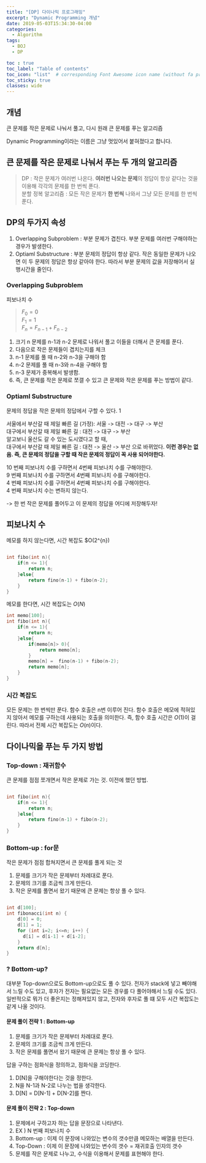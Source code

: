 ```yaml
---
title: "[DP] 다이나믹 프로그래밍"
excerpt: "Dynamic Programming 개념"
date: 2019-05-03T15:34:30-04:00
categories:
  - Algorithm
tags:
  - BOJ
  - DP

toc : true
toc_label: "Table of contents"
toc_icon: "list"  # corresponding Font Awesome icon name (without fa prefix)
toc_sticky: true
classes: wide  
---
```


## 개념 

큰 문제를 작은 문제로 나눠서 풀고, 다시 원래 큰 문제를 푸는 알고리즘  

Dynamic Programming이라는 이름은 그냥 멋있어서 붙혀졌다고 합니다. 

## 큰 문제를 작은 문제로 나눠서 푸는 두 개의 알고리즘

> DP : 작은 문제가 여러번 나온다. **여러번 나오는 문제**의 정답이 항상 같다는 것을 이용해 각각의 문제를 한 번씩 푼다.  
> 분할 정복 알고리즘 : 모든 작은 문제가 **한 번씩** 나와서 그냥 모든 문제를 한 번씩 푼다.  

## DP의 두가지 속성

1. Overlapping Subproblem : 부분 문제가 겹친다. 부분 문제를 여러번 구해야하는 경우가 발생한다. 
2. Optiaml Substructure : 부분 문제의 정답이 항상 같다. 작은 동일한 문제가 나오면 이 두 문제의 정답은 항상 같아야 한다. 따라서 부분 문제의 값을 저장해어서 실행시간을 줄인다. 

### Overlapping Subproblem

피보나치 수  

> $F_{0} = 0$  
> $F_{1} = 1$  
> $F_{n} = F_{n-1} + F_{n-2}$  

1. 크기 n 문제를 n-1과 n-2 문제로 나워서 풀고 이들을 더해서 큰 문제를 푼다. 
2. 다음으로 작은 문제들이 겹치는지를 체크 
3. n-1 문제를 풀 때 n-2와 n-3을 구해야 함
4. n-2 문제를 풀 때 n-3와 n-4을 구해야 함
5. n-3 문제가 중복해서 발생함.
6. 즉, 큰 문제를 작은 문제로 쪼갤 수 있고 큰 문제와 작은 문제를 푸는 방법이 같다. 

### Optiaml Substructure

문제의 정답을 작은 문제의 정답에서 구할 수 있다.  1

서울에서 부산갈 때 제일 빠른 길 (가정): 서울 -> 대전 -> 대구 -> 부산  
대구에서 부산갈 때 제일 빠른 길 : 대전 -> 대구 -> 부산  
알고보니 울산도 갈 수 있는 도시였다고 할 때,  
대구에서 부산갈 때 제일 빠른 길 : 대전 -> 울산 -> 부산 으로 바뀌었다.  **이런 경우는 없음. 즉, 큰 문제의 정답을 구할 때 작은 문제의 정답이 꼭 사용 되어야한다.**

10 번째 피보나치 수를 구하면서 4번째 피보나치 수를 구해야한다.  
9 번째 피보나치 수를 구하면서 4번째 피보나치 수를 구해야한다.  
4 번째 피보나치 수를 구하면서 4번째 피보나치 수를 구해야한다.  
4 번째 피보나치 수는 변하지 않는다.  

-> 한 번 작은 문제를 풀어두고 이 문제의 정답을 어디에 저장해두자!

## 피보나치 수

메모를 하지 않는다면, 시간 복잡도 $O(2^{n})   
```cpp

int fibo(int n){
    if(n <= 1){
        return n;
    }else{
        return fino(n-1) + fibo(n-2);
    }
}
```

메모를 한다면, 시간 복잡도는 $O(N)$   

```cpp
int memo[100];
int fibo(int n){
    if(n <= 1){
        return n;
    }else{
        if(memo[n]> 0){
            return memo[n];
        }
        memo[n] =  fino(n-1) + fibo(n-2);
        return memo[n];
    }
}
```

### 시간 복잡도

모든 문제는 한 번씩만 푼다. 함수 호출은 n번 이루어 진다. 함수 호출은 메모에 적혀있지 않아서 메모를 구하는데 사용되는 호출을 의미한다. 즉, 함수 호출 시간은 $O(1)$이 걸린다. 따라서 전체 시간 복잡도는 $O(n)$이다. 

## 다이나믹을 푸는 두 가지 방법

### Top-down : 재귀함수
큰 문제를 점점 쪼개면서 작은 문제로 가는 것. 이전에 했던 방법.

```cpp

int fibo(int n){
    if(n <= 1){
        return n;
    }else{
        return fino(n-1) + fibo(n-2);
    }
}
```

### Bottom-up : for문

작은 문제가 점점 합쳐지면서 큰 문제를 풀게 되는 것

1. 문제를 크기가 작은 문제부터 차례대로 푼다.
2. 문제의 크기를 조금씩 크게 만든다.
3. 작은 문제를 풀면서 왔기 때문에 큰 문제는 항상 풀 수 있다. 

```cpp

int d[100];
int fibonacci(int n) {
    d[0] = 0;
    d[1] = 1;
    for (int i=2; i<=n; i++) {
      d[i] = d[i-1] + d[i-2];
    }
    return d[n];
}

```


### ? Bottom-up?

대부분 Top-down으로도 Bottom-up으로도 풀 수 있다. 전자가 stack에 넣고 빼야해서 느릴 수도 있고, 후자가 전자는 필요없는 모든 경우를 다 풀어야해서 느릴 수도 있다. 일반적으로 뭐가 더 좋은지는 정해져있지 않고, 전자와 후자로 풀 떄 모두 시간 복잡도는 같게 나올 것이다.  

#### 문제 풀이 전략 1 : Bottom-up

1. 문제를 크기가 작은 문제부터 차례대로 푼다.
2. 문제의 크기를 조금씩 크게 만든다.
3. 작은 문제를 풀면서 왔기 때문에 큰 문제는 항상 풀 수 있다. 

답을 구하는 점화식을 정의하고, 점화식을 코딩한다. 

1. D[N]을 구해야한다는 것을 정한다.
2. N을 N-1과 N-2로 나누는 법을 생각한다.
3. D[N] = D[N-1] + D[N-2]를 짠다.

#### 문제 풀이 전략 2 : Top-down

1. 문제에서 구하고자 하는 답을 문장으로 나타낸다. 
2. EX ) N 번째 피보나치 수 
3. Bottom-up : 이제 이 문장에 나와있는 변수의 갯수만큼 메모하는 배열을 만든다. 
4. Top-Down : 이제 이 문장에 나와있는 변수의 갯수 = 재귀호출 인자의 갯수
5. 문제를 작은 문제로 나누고, 수식을 이용해서 문제를 표현해야 한다.  






 